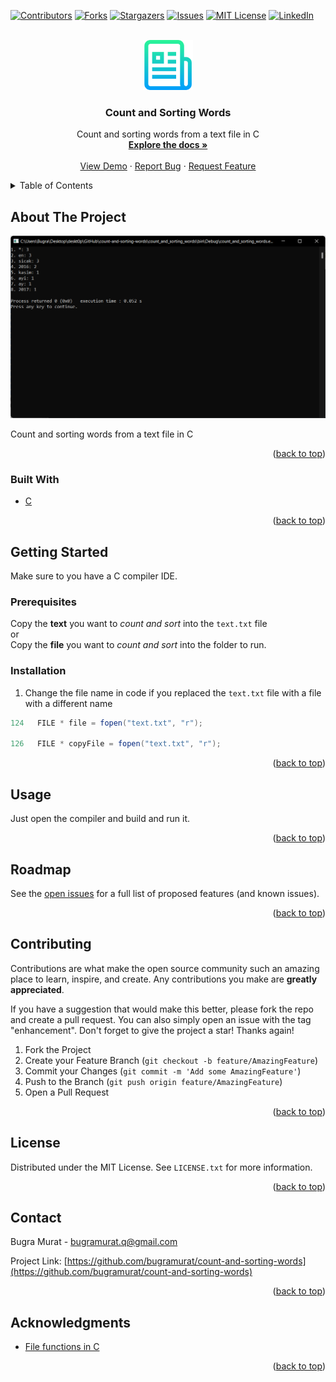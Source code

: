 <div id="top"></div>

[![Contributors][contributors-shield]][contributors-url]
[![Forks][forks-shield]][forks-url]
[![Stargazers][stars-shield]][stars-url]
[![Issues][issues-shield]][issues-url]
[![MIT License][license-shield]][license-url]
[![LinkedIn][linkedin-shield]][linkedin-url]

<!-- PROJECT LOGO -->
<br />
<div align="center">
  <a href="https://github.com/bugramurat/count-and-sorting-words">
    <img src="images/logo.png" alt="Logo" width="80" height="80">
  </a>

<h3 align="center">Count and Sorting Words</h3>

  <p align="center">
    Count and sorting words from a text file in C
    <br />
    <a href="https://github.com/bugramurat/count-and-sorting-words"><strong>Explore the docs »</strong></a>
    <br />
    <br />
    <a href="https://github.com/bugramurat/count-and-sorting-words">View Demo</a>
    ·
    <a href="https://github.com/bugramurat/count-and-sorting-words/issues">Report Bug</a>
    ·
    <a href="https://github.com/bugramurat/count-and-sorting-words/issues">Request Feature</a>
  </p>
</div>

<!-- TABLE OF CONTENTS -->
<details>
  <summary>Table of Contents</summary>
  <ol>
    <li>
      <a href="#about-the-project">About The Project</a>
      <ul>
        <li><a href="#built-with">Built With</a></li>
      </ul>
    </li>
    <li>
      <a href="#getting-started">Getting Started</a>
      <ul>
        <li><a href="#prerequisites">Prerequisites</a></li>
        <li><a href="#installation">Installation</a></li>
      </ul>
    </li>
    <li><a href="#usage">Usage</a></li>
    <li><a href="#roadmap">Roadmap</a></li>
    <li><a href="#contributing">Contributing</a></li>
    <li><a href="#license">License</a></li>
    <li><a href="#contact">Contact</a></li>
    <li><a href="#acknowledgments">Acknowledgments</a></li>
  </ol>
</details>

<!-- ABOUT THE PROJECT -->

## About The Project

[![Screen Shot][product-screenshot]](https://example.com)

Count and sorting words from a text file in C

<p align="right">(<a href="#top">back to top</a>)</p>

### Built With

-   [C](https://www.w3schools.com/c/index.php)

<p align="right">(<a href="#top">back to top</a>)</p>

<!-- GETTING STARTED -->

## Getting Started

Make sure to you have a C compiler IDE.

### Prerequisites

Copy the **text** you want to _count and sort_ into the `text.txt` file <br>
or <br>
Copy the **file** you want to _count and sort_ into the folder to run.

### Installation

1. Change the file name in code if you replaced the `text.txt` file with a file with a different name

```java
124   FILE * file = fopen("text.txt", "r");

126   FILE * copyFile = fopen("text.txt", "r");
```

<p align="right">(<a href="#top">back to top</a>)</p>

<!-- USAGE EXAMPLES -->

## Usage

Just open the compiler and build and run it.

<p align="right">(<a href="#top">back to top</a>)</p>

<!-- ROADMAP -->

## Roadmap

See the [open issues](https://github.com/bugramurat/count-and-sorting-words/issues) for a full list of proposed features (and known issues).

<p align="right">(<a href="#top">back to top</a>)</p>

<!-- CONTRIBUTING -->

## Contributing

Contributions are what make the open source community such an amazing place to learn, inspire, and create. Any contributions you make are **greatly appreciated**.

If you have a suggestion that would make this better, please fork the repo and create a pull request. You can also simply open an issue with the tag "enhancement".
Don't forget to give the project a star! Thanks again!

1. Fork the Project
2. Create your Feature Branch (`git checkout -b feature/AmazingFeature`)
3. Commit your Changes (`git commit -m 'Add some AmazingFeature'`)
4. Push to the Branch (`git push origin feature/AmazingFeature`)
5. Open a Pull Request

<p align="right">(<a href="#top">back to top</a>)</p>

<!-- LICENSE -->

## License

Distributed under the MIT License. See `LICENSE.txt` for more information.

<p align="right">(<a href="#top">back to top</a>)</p>

<!-- CONTACT -->

## Contact

Bugra Murat - bugramurat.q@gmail.com

Project Link: [https://github.com/bugramurat/count-and-sorting-words](https://github.com/bugramurat/count-and-sorting-words)

<p align="right">(<a href="#top">back to top</a>)</p>

<!-- ACKNOWLEDGMENTS -->

## Acknowledgments

-   [File functions in C](https://www.bilgigunlugum.net/prog/cprog/c_stdkut/stdio/fseek)

<p align="right">(<a href="#top">back to top</a>)</p>

<!-- MARKDOWN LINKS & IMAGES -->
<!-- https://www.markdownguide.org/basic-syntax/#reference-style-links -->

[contributors-shield]: https://img.shields.io/github/contributors/bugramurat/count-and-sorting-words.svg?style=for-the-badge
[contributors-url]: https://github.com/bugramurat/count-and-sorting-words/graphs/contributors
[forks-shield]: https://img.shields.io/github/forks/bugramurat/count-and-sorting-words.svg?style=for-the-badge
[forks-url]: https://github.com/bugramurat/count-and-sorting-words/network/members
[stars-shield]: https://img.shields.io/github/stars/bugramurat/count-and-sorting-words.svg?style=for-the-badge
[stars-url]: https://github.com/bugramurat/count-and-sorting-words/stargazers
[issues-shield]: https://img.shields.io/github/issues/bugramurat/count-and-sorting-words.svg?style=for-the-badge
[issues-url]: https://github.com/bugramurat/count-and-sorting-words/issues
[license-shield]: https://img.shields.io/github/license/bugramurat/count-and-sorting-words.svg?style=for-the-badge
[license-url]: https://github.com/bugramurat/count-and-sorting-words/blob/main/LICENSE
[linkedin-shield]: https://img.shields.io/badge/-LinkedIn-black.svg?style=for-the-badge&logo=linkedin&colorB=555
[linkedin-url]: https://linkedin.com/in/bugramurat
[product-screenshot]: images/screenshot.png
